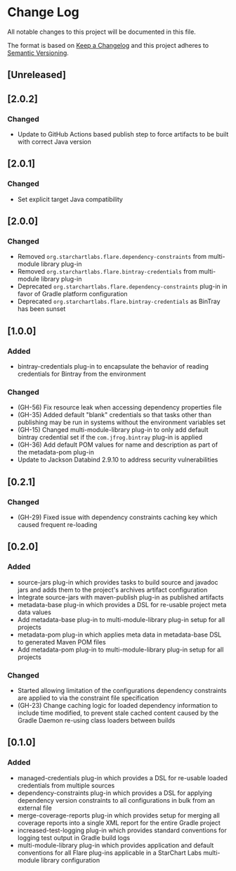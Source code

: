 # Change Log
All notable changes to this project will be documented in this file.

The format is based on [Keep a Changelog](http://keepachangelog.com/)
and this project adheres to [Semantic Versioning](http://semver.org/).

## [Unreleased]

## [2.0.2]
### Changed
- Update to GitHub Actions based publish step to force artifacts to be built with correct Java version

## [2.0.1]
### Changed
- Set explicit target Java compatibility

## [2.0.0]
### Changed
- Removed `org.starchartlabs.flare.dependency-constraints` from multi-module library plug-in
- Removed `org.starchartlabs.flare.bintray-credentials` from multi-module library plug-in
- Deprecated `org.starchartlabs.flare.dependency-constraints` plug-in in favor of Gradle platform configuration
- Deprecated `org.starchartlabs.flare.bintray-credentials` as BinTray has been sunset

## [1.0.0]
### Added
- bintray-credentials plug-in to encapsulate the behavior of reading credentials for Bintray from the environment

### Changed
- (GH-56) Fix resource leak when accessing dependency properties file
- (GH-35) Added default "blank" credentials so that tasks other than publishing may be run in systems without the environment variables set
- (GH-15) Changed multi-module-library plug-in to only add default bintray credential set if the `com.jfrog.bintray` plug-in is applied
- (GH-36) Add default POM values for name and description as part of the metadata-pom plug-in
- Update to Jackson Databind 2.9.10 to address security vulnerabilities

## [0.2.1]
### Changed
- (GH-29) Fixed issue with dependency constraints caching key which caused frequent re-loading

## [0.2.0]
### Added
- source-jars plug-in which provides tasks to build source and javadoc jars and adds them to the project's archives artifact configuration
- Integrate source-jars with maven-publish plug-in as published artifacts
- metadata-base plug-in which provides a DSL for re-usable project meta data values
- Add metadata-base plug-in to multi-module-library plug-in setup for all projects
- metadata-pom plug-in which applies meta data in metadata-base DSL to generated Maven POM files
- Add metadata-pom plug-in to multi-module-library plug-in setup for all projects

### Changed
- Started allowing limitation of the configurations dependency constraints are applied to via the constraint file specification
- (GH-23) Change caching logic for loaded dependency information to include time modified, to prevent stale cached content caused by the Gradle Daemon re-using class loaders between builds

## [0.1.0]
### Added
- managed-credentials plug-in which provides a DSL for re-usable loaded credentials from multiple sources
- dependency-constraints plug-in which provides a DSL for applying dependency version constraints to all configurations in bulk from an external file
- merge-coverage-reports plug-in which provides setup for merging all coverage reports into a single XML report for the entire Gradle project
- increased-test-logging plug-in which provides standard conventions for logging test output in Gradle build logs
- multi-module-library plug-in which provides application and default conventions for all Flare plug-ins applicable in a StarChart Labs multi-module library configuration
